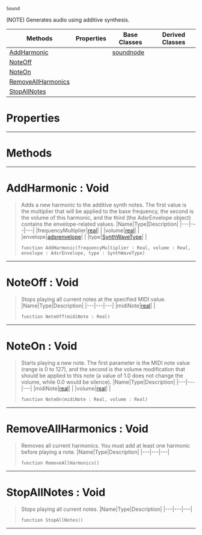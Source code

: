  `Sound`

(NOTE) Generates audio using additive synthesis.

|Methods|Properties|Base Classes|Derived Classes|
|---|---|---|---|
|[ AddHarmonic](https://github.com/zeroengineteam/ZeroDocs/blob/master/code_reference/class_reference/additivesynthnode.markdown#addharmonic-void)| |[soundnode](https://github.com/zeroengineteam/ZeroDocs/blob/master/code_reference/class_reference/soundnode.markdown)| |
|[ NoteOff](https://github.com/zeroengineteam/ZeroDocs/blob/master/code_reference/class_reference/additivesynthnode.markdown#noteoff-void)| | | |
|[ NoteOn](https://github.com/zeroengineteam/ZeroDocs/blob/master/code_reference/class_reference/additivesynthnode.markdown#noteon-void)| | | |
|[ RemoveAllHarmonics](https://github.com/zeroengineteam/ZeroDocs/blob/master/code_reference/class_reference/additivesynthnode.markdown#removeallharmonics-void)| | | |
|[ StopAllNotes](https://github.com/zeroengineteam/ZeroDocs/blob/master/code_reference/class_reference/additivesynthnode.markdown#stopallnotes-void)| | | |


 #  Properties


---  
 #  Methods


---  
 #  AddHarmonic : Void

> Adds a new harmonic to the additive synth notes. The first value is the multiplier that will be applied to the base frequency, the second is the volume of this harmonic, and the third (the AdsrEnvelope object) contains the envelope-related values.
> |Name|Type|Description|
> |---|---|---|
> |frequencyMultiplier|[real](https://github.com/zeroengineteam/ZeroDocs/blob/master/code_reference/zilch_base_types/real.markdown)| |
> |volume|[real](https://github.com/zeroengineteam/ZeroDocs/blob/master/code_reference/zilch_base_types/real.markdown)| |
> |envelope|[adsrenvelope](https://github.com/zeroengineteam/ZeroDocs/blob/master/code_reference/class_reference/adsrenvelope.markdown)| |
> |type|[SynthWaveType](https://github.com/zeroengineteam/ZeroDocs/blob/master/code_reference/enum_reference.markdown#synthwavetype)| |
> ``` lang=cpp, name=Zilch
> function AddHarmonic(frequencyMultiplier : Real, volume : Real, envelope : AdsrEnvelope, type : SynthWaveType)
> ``` 


---  
 #  NoteOff : Void

> Stops playing all current notes at the specified MIDI value.
> |Name|Type|Description|
> |---|---|---|
> |midiNote|[real](https://github.com/zeroengineteam/ZeroDocs/blob/master/code_reference/zilch_base_types/real.markdown)| |
> ``` lang=cpp, name=Zilch
> function NoteOff(midiNote : Real)
> ``` 


---  
 #  NoteOn : Void

> Starts playing a new note. The first parameter is the MIDI note value (range is 0 to 127), and the second is the volume modification that should be applied to this note (a value of 1.0 does not change the volume, while 0.0 would be silence).
> |Name|Type|Description|
> |---|---|---|
> |midiNote|[real](https://github.com/zeroengineteam/ZeroDocs/blob/master/code_reference/zilch_base_types/real.markdown)| |
> |volume|[real](https://github.com/zeroengineteam/ZeroDocs/blob/master/code_reference/zilch_base_types/real.markdown)| |
> ``` lang=cpp, name=Zilch
> function NoteOn(midiNote : Real, volume : Real)
> ``` 


---  
 #  RemoveAllHarmonics : Void

> Removes all current harmonics. You must add at least one harmonic before playing a note.
> |Name|Type|Description|
> |---|---|---|
> ``` lang=cpp, name=Zilch
> function RemoveAllHarmonics()
> ``` 


---  
 #  StopAllNotes : Void

> Stops playing all current notes.
> |Name|Type|Description|
> |---|---|---|
> ``` lang=cpp, name=Zilch
> function StopAllNotes()
> ``` 


---  
 

 
